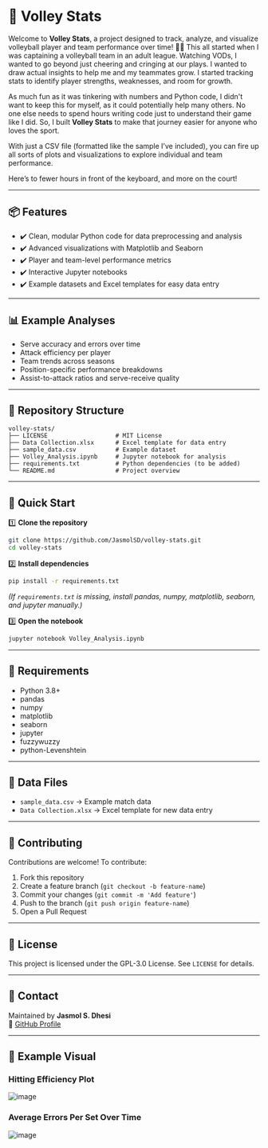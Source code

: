 # 🏐 Volley Stats

Welcome to **Volley Stats**, a project designed to track, analyze, and visualize volleyball player and team performance over time! 🏐✨
This all started when I was captaining a volleyball team in an adult league. Watching VODs, I wanted to go beyond just cheering and cringing at our plays. I wanted to draw actual insights to help me and my teammates grow. I started tracking stats to identify player strengths, weaknesses, and room for growth. 

As much fun as it was tinkering with numbers and Python code, I didn't want to keep this for myself, as it could potentially help many others. No one else needs to spend hours writing code just to understand their game like I did. So, I built **Volley Stats** to make that journey easier for anyone who loves the sport.

With just a CSV file (formatted like the sample I’ve included), you can fire up all sorts of plots and visualizations to explore individual and team performance.

Here’s to fewer hours in front of the keyboard, and more on the court!

---

## 📦 Features

- ✔️ Clean, modular Python code for data preprocessing and analysis  
- ✔️ Advanced visualizations with Matplotlib and Seaborn  
- ✔️ Player and team-level performance metrics  
- ✔️ Interactive Jupyter notebooks  
- ✔️ Example datasets and Excel templates for easy data entry

---

## 📊 Example Analyses

- Serve accuracy and errors over time  
- Attack efficiency per player  
- Team trends across seasons  
- Position-specific performance breakdowns  
- Assist-to-attack ratios and serve-receive quality

---

## 📁 Repository Structure

```
volley-stats/
├── LICENSE                   # MIT License
├── Data Collection.xlsx      # Excel template for data entry
├── sample_data.csv           # Example dataset
├── Volley_Analysis.ipynb     # Jupyter notebook for analysis
├── requirements.txt          # Python dependencies (to be added)
└── README.md                 # Project overview
```

---

## 🚀 Quick Start

1️⃣ **Clone the repository**

```bash
git clone https://github.com/JasmolSD/volley-stats.git
cd volley-stats
```

2️⃣ **Install dependencies**

```bash
pip install -r requirements.txt
```

*(If `requirements.txt` is missing, install pandas, numpy, matplotlib, seaborn, and jupyter manually.)*

3️⃣ **Open the notebook**

```bash
jupyter notebook Volley_Analysis.ipynb
```

---

## 🔧 Requirements

- Python 3.8+  
- pandas  
- numpy  
- matplotlib  
- seaborn  
- jupyter
- fuzzywuzzy
- python-Levenshtein

---

## 📑 Data Files

- `sample_data.csv` → Example match data  
- `Data Collection.xlsx` → Excel template for new data entry

---

## 🤝 Contributing

Contributions are welcome! To contribute:

1. Fork this repository  
2. Create a feature branch (`git checkout -b feature-name`)  
3. Commit your changes (`git commit -m 'Add feature'`)  
4. Push to the branch (`git push origin feature-name`)  
5. Open a Pull Request

---

## 📜 License

This project is licensed under the GPL-3.0 License. See `LICENSE` for details.

---

## 💬 Contact

Maintained by **Jasmol S. Dhesi**  
🔗 [GitHub Profile](https://github.com/JasmolSD)

---

## 📸 Example Visual
### Hitting Efficiency Plot
![image](https://github.com/user-attachments/assets/48e6a5ea-9741-4b21-ac38-5ac5cfd3c063)

### Average Errors Per Set Over Time
![image](https://github.com/user-attachments/assets/be7fe00e-cbbe-45e1-9692-672fb7b55177)



